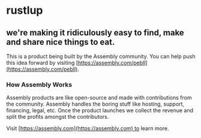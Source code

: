 # rustlup

## we're making it ridiculously easy to find, make and share nice things to eat.

This is a product being built by the Assembly community. You can help push this idea forward by visiting [https://assembly.com/pebll](https://assembly.com/pebll).

### How Assembly Works

Assembly products are like open-source and made with contributions from the community. Assembly handles the boring stuff like hosting, support, financing, legal, etc. Once the product launches we collect the revenue and split the profits amongst the contributors.

Visit [https://assembly.com](https://assembly.com) to learn more.
